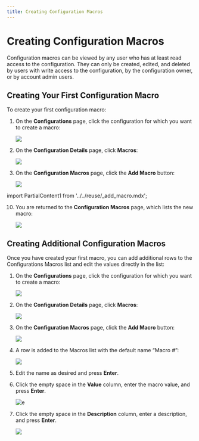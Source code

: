 ```yaml
---
title: Creating Configuration Macros
---
```


# Creating Configuration Macros

Configuration macros can be viewed by any user who has at least read access to the configuration. They can only be created, edited, and deleted by users with write access to the configuration, by the configuration owner, or by account admin users.

## Creating Your First Configuration Macro

To create your first configuration macro:

1. On the **Configurations** page, click the configuration for which you want to create a macro:
   
   ![](/img/Configuration-Select.png)
2. On the **Configuration Details** page, click **Macros**:

   ![](/img/Configuration-Macros1.png)
3. On the **Configuration Macros** page, click the **Add Macro** button:

   ![](/img/Configuration-Macro-Add.png)

import PartialContent1 from '../../reuse/_add_macro.mdx';

<PartialContent1 name="add_macro" />

10.  You are returned to the **Configuration Macros** page, which lists the new macro:

     ![](/img/Configuration-Macro-Added.png)

## Creating Additional Configuration Macros

Once you have created your first macro, you can add additional rows to the Configurations Macros list and edit the values directly in the list:

1. On the **Configurations** page, click the configuration for which you want to create a macro:
   
   ![](/img/Configuration-Select.png)
2. On the **Configuration Details** page, click **Macros**:

   ![](/img/Configuration-Macros2.png)
3. On the **Configuration Macros** page, click the **Add Macro** button:

   ![](/img/Configuration-Macro-Add2.png)

3. A row is added to the Macros list with the default name “Macro #”:

    ![](/img/Add-Another-Macro.png)

4. Edit the name as desired and press **Enter**.
5. Click the empty space in the **Value** column, enter the macro value, and press **Enter**.

    ![e](/img/Add-Macro-Value.png)

6. Click the empty space in the **Description** column, enter a description, and press **Enter**.

    ![](/img/Add-Macro-Description.png)
